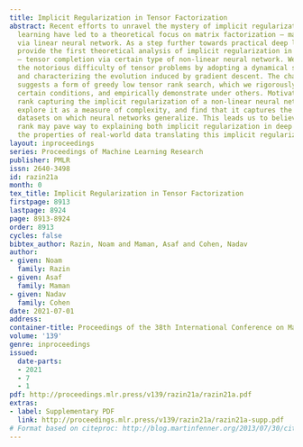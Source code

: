 ```yaml
---
title: Implicit Regularization in Tensor Factorization
abstract: Recent efforts to unravel the mystery of implicit regularization in deep
  learning have led to a theoretical focus on matrix factorization — matrix completion
  via linear neural network. As a step further towards practical deep learning, we
  provide the first theoretical analysis of implicit regularization in tensor factorization
  — tensor completion via certain type of non-linear neural network. We circumvent
  the notorious difficulty of tensor problems by adopting a dynamical systems perspective,
  and characterizing the evolution induced by gradient descent. The characterization
  suggests a form of greedy low tensor rank search, which we rigorously prove under
  certain conditions, and empirically demonstrate under others. Motivated by tensor
  rank capturing the implicit regularization of a non-linear neural network, we empirically
  explore it as a measure of complexity, and find that it captures the essence of
  datasets on which neural networks generalize. This leads us to believe that tensor
  rank may pave way to explaining both implicit regularization in deep learning, and
  the properties of real-world data translating this implicit regularization to generalization.
layout: inproceedings
series: Proceedings of Machine Learning Research
publisher: PMLR
issn: 2640-3498
id: razin21a
month: 0
tex_title: Implicit Regularization in Tensor Factorization
firstpage: 8913
lastpage: 8924
page: 8913-8924
order: 8913
cycles: false
bibtex_author: Razin, Noam and Maman, Asaf and Cohen, Nadav
author:
- given: Noam
  family: Razin
- given: Asaf
  family: Maman
- given: Nadav
  family: Cohen
date: 2021-07-01
address:
container-title: Proceedings of the 38th International Conference on Machine Learning
volume: '139'
genre: inproceedings
issued:
  date-parts:
  - 2021
  - 7
  - 1
pdf: http://proceedings.mlr.press/v139/razin21a/razin21a.pdf
extras:
- label: Supplementary PDF
  link: http://proceedings.mlr.press/v139/razin21a/razin21a-supp.pdf
# Format based on citeproc: http://blog.martinfenner.org/2013/07/30/citeproc-yaml-for-bibliographies/
---
```

